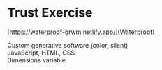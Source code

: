 # Trust Exercise

[https://waterproof-grwm.netlify.app/](Waterproof)

Custom generative software (color, silent)<br>
JavaScript, HTML, CSS<br>
Dimensions variable<br>